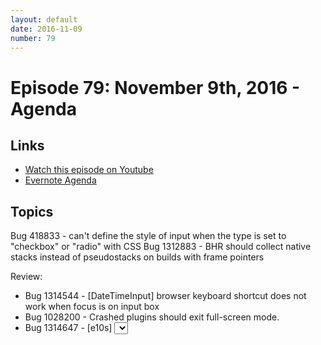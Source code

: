 ```yaml
---
layout: default
date: 2016-11-09
number: 79
---
```


# Episode 79: November 9th, 2016 - Agenda

## Links
* [Watch this episode on Youtube](https://www.youtube.com/watch?v=V9aUBjuJ7CI)
* [Evernote Agenda](https://www.youtube.com/redirect?q=https%3A%2F%2Fwww.evernote.com%2Fl%2FAbK2VxuWl15IJbpoZPZdHv0llV4FoXE9jjs&event=video_description&v=V9aUBjuJ7CI&redir_token=JMSI6xr3qYqrtF1MIaWocsCcXbV8MTUxMTQ2MTcwMEAxNTExMzc1MzAw)

## Topics
Bug 418833 - can't define the style of input when the type is set to "checkbox" or "radio" with CSS
Bug 1312883 - BHR should collect native stacks instead of pseudostacks on builds with frame pointers

Review:
* Bug 1314544 - [DateTimeInput] browser keyboard shortcut does not work when focus is on input box
* Bug 1028200 - Crashed plugins should exit full-screen mode.
* Bug 1314647 - [e10s] <select> preserves active state when I release mouse over the list scrollbar


